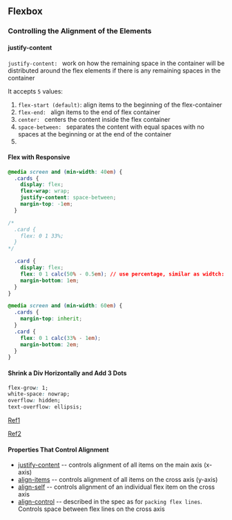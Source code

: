 ## Flexbox

### Controlling the Alignment of the Elements

#### justify-content

`justify-content: ` work on how the remaining space in the container will be distributed around the flex elements if there is any remaining spaces in the container

It accepts `5` values:

1. `flex-start (default)`: align items to the beginning of the flex-container
2. `flex-end: ` align items to the end of flex container
3. `center: ` centers the content inside the flex container
4. `space-between: ` separates the content with equal spaces with no spaces at the beginning or at the end of the container
5. 



#### Flex with Responsive

```css
@media screen and (min-width: 40em) {
  .cards {
    display: flex;
    flex-wrap: wrap;
    justify-content: space-between;
    margin-top: -1em;
  }

/*
  .card { 
  	flex: 0 1 33%;
  }
*/

  .card {
    display: flex;
    flex: 0 1 calc(50% - 0.5em); // use percentage, similar as widtch: calc(33% - 1em);
    margin-bottom: 1em;
  }
}

@media screen and (min-width: 60em) {
  .cards {
    margin-top: inherit;
  }
  .card {
    flex: 0 1 calc(33% - 1em);
    margin-bottom: 2em;
  }
}
```

#### Shrink a Div Horizontally and Add 3 Dots

```css
flex-grow: 1;
white-space: nowrap;
overflow: hidden;
text-overflow: ellipsis;
```

[Ref1](https://meetrix.io/blog/posts/shrink-a-div-horizontally-and-add-3-dots.html)

[Ref2](https://css-tricks.com/flexbox-truncated-text/)

#### Properties That Control Alignment

- [justify-content](https://developer.mozilla.org/en-US/docs/Web/CSS/justify-content) -- controls alignment of all items on the main axis (x-axis)
- [align-items](https://developer.mozilla.org/en-US/docs/Web/CSS/align-items) -- controls alignment of all items on the cross axis (y-axis)
- [align-self](https://developer.mozilla.org/en-US/docs/Web/CSS/align-self) -- controls alignment of an individual flex item on the cross axis
- [align-control](https://developer.mozilla.org/en-US/docs/Web/CSS/align-content) -- described in the spec as for `packing flex lines`. Controls space between flex lines on the cross axis
